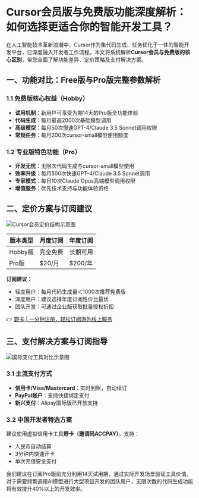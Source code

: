# Cursor会员版与免费版功能深度解析：如何选择更适合你的智能开发工具？

在人工智能技术革新浪潮中，Cursor作为集代码生成、任务优化于一体的智能开发平台，已深度融入开发者工作流程。本文将系统解析**Cursor会员与免费版的核心区别**，带您全面了解功能差异、定价策略及支付解决方案。

## 一、功能对比：Free版与Pro版完整参数解析

### 1.1 免费版核心权益（Hobby）
- **试用机制**：新用户可享受为期14天的Pro版全功能体验
- **代码生成**：每月最高2000次基础模型调用
- **高级模型**：每月50次慢速GPT-4/Claude 3.5 Sonnet调用权限
- **常规任务**：每月200次cursor-small模型使用额度

### 1.2 专业版特色功能（Pro）
- **开发无忧**：无限次代码生成与cursor-small模型使用
- **效率升级**：每月500次快速GPT-4/Claude 3.5 Sonnet调用
- **专家模式**：每日10次Claude Opus高端模型调用权限
- **增值服务**：优先技术支持与功能体验资格

## 二、定价方案与订阅建议
![Cursor会员定价结构示意图](https://bbtdd.com/wp-content/uploads/img/69989803241275.webp)

| 版本类型 | 月度订阅 | 年度订阅 |
|---------|---------|---------|
| Hobby版 | 完全免费 | 长期可用 |
| Pro版   | $20/月  | $200/年 |

**订阅建议**：
- 轻度用户：每月代码生成量＜1000次推荐免费版
- 深度用户：建议选择年度订阅性价比最优
- 团队开发：可通过企业版获取批量授权折扣

👉 [野卡 | 一分钟注册，轻松订阅海外线上服务](https://bbtdd.com/yeka)

## 三、支付解决方案与订阅指导
![国际支付工具对比示意图](https://bbtdd.com/wp-content/uploads/img/5036316440.webp)

### 3.1 主流支付方式
- **信用卡/Visa/Mastercard**：实时到账，自动续订
- **PayPal账户**：支持快捷绑定支付
- **新兴支付**：Alipay国际版已开放支持

### 3.2 中国开发者特选方案
建议使用虚拟信用卡工具**野卡（邀请码ACCPAY）**，支持：
- 人民币自动结算
- 3分钟内快速开卡
- 单次充值安全支付

我们建议在订阅Pro版前充分利用14天试用期，通过实际开发场景验证工具价值。对于需要频繁调用AI模型进行大型项目开发的团队用户，无限次数的代码生成功能将有效提升40%以上的开发效率。